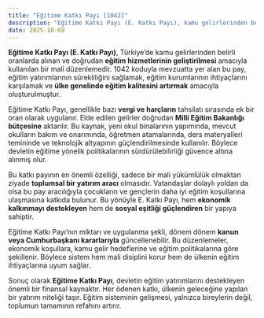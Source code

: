 ```yaml
---
title: "Eğitime Katkı Payı [1042]"
description: "Eğitime Katkı Payı (E. Katkı Payı), kamu gelirlerinden belirli oranlarda alınarak eğitim yatırımlarının finansmanında kullanılan bir paydır. Eğitim kalitesini artırmayı ve toplumsal kalkınmayı hedefler."
date: 2025-10-09
---
```


**Eğitime Katkı Payı (E. Katkı Payı)**, Türkiye’de kamu gelirlerinden belirli oranlarda alınan ve doğrudan **eğitim
hizmetlerinin geliştirilmesi** amacıyla kullanılan bir mali düzenlemedir. 1042 koduyla mevzuatta yer alan bu pay, eğitim
yatırımlarının sürekliliğini sağlamak, eğitim kurumlarının ihtiyaçlarını karşılamak ve **ülke genelinde eğitim
kalitesini artırmak** amacıyla oluşturulmuştur.

Eğitime Katkı Payı, genellikle bazı **vergi ve harçların** tahsilatı sırasında ek bir oran olarak uygulanır. Elde edilen
gelirler doğrudan **Milli Eğitim Bakanlığı bütçesine** aktarılır. Bu kaynak, yeni okul binalarının yapımında, mevcut
okulların bakım ve onarımında, öğretmen atamalarında, ders materyalleri temininde ve teknolojik altyapının
güçlendirilmesinde kullanılır. Böylece devletin eğitime yönelik politikalarının sürdürülebilirliği güvence altına
alınmış olur.

Bu katkı payının en önemli özelliği, sadece bir mali yükümlülük olmaktan ziyade **toplumsal bir yatırım aracı**
olmasıdır. Vatandaşlar dolaylı yoldan da olsa bu pay aracılığıyla çocukların ve gençlerin daha iyi eğitim koşullarına
ulaşmasına katkıda bulunur. Bu yönüyle E. Katkı Payı, hem **ekonomik kalkınmayı destekleyen** hem de **sosyal eşitliği
güçlendiren** bir yapıya sahiptir.

Eğitime Katkı Payı’nın miktarı ve uygulanma şekli, dönem dönem **kanun veya Cumhurbaşkanı kararlarıyla**
güncellenebilir. Bu düzenlemeler, ekonomik koşullara, kamu gelir hedeflerine ve eğitim politikalarına göre şekillenir.
Böylece sistem hem mali disiplini korur hem de ülkenin eğitim ihtiyaçlarına uyum sağlar.

Sonuç olarak **Eğitime Katkı Payı**, devletin eğitim yatırımlarını destekleyen önemli bir finansal kaynaktır. Her ödenen
katkı, ülkenin geleceğine yapılan bir yatırım niteliği taşır. Eğitim sisteminin gelişmesi, yalnızca bireylerin değil,
toplumun tamamının refahını artırır.
